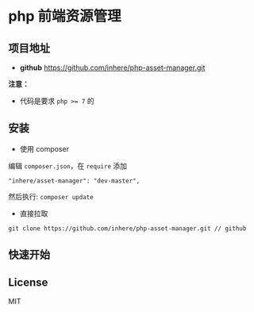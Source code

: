 # php 前端资源管理


## 项目地址

- **github** https://github.com/inhere/php-asset-manager.git

**注意：**

- 代码是要求 `php >= 7` 的

## 安装

- 使用 composer

编辑 `composer.json`，在 `require` 添加

```
"inhere/asset-manager": "dev-master",
```

然后执行: `composer update`

- 直接拉取

```
git clone https://github.com/inhere/php-asset-manager.git // github
```

## 快速开始

## License

MIT
